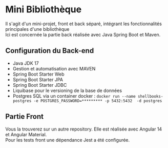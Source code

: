 # Mini Bibliothèque

Il s'agit d'un mini-projet, front et back séparé, intégrant les fonctionnalités principales d'une bibliothèque  
Ici est concernée la partie back réalisée avec Java Spring Boot et Maven.

## Configuration du Back-end

- Java JDK 17
- Gestion et automatisation avec MAVEN
- Spring Boot Starter Web
- Spring Boot Starter JPA
- Spring Boot Starter JDBC
- Liquibase pour le versioning de la base de données
- Postgres SQL via un container docker : 
`docker run --name shellbooks-postgres -e POSTGRES_PASSWORD=********* -p 5432:5432  -d postgres`

## Partie Front

Vous la trouverez sur un autre repository. Elle est réalisée avec Angular 14 et Angular Material.  
Pour les tests front une dépendance Jest a été configurée.
